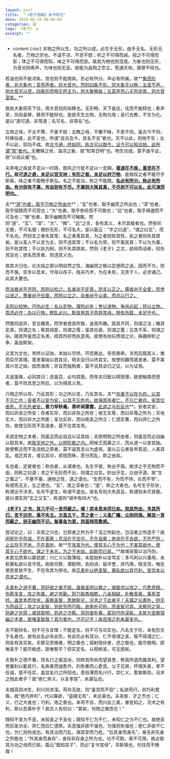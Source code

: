 ```yaml
---
layout: post
title:  "《老子指略》读书笔记"
date: 2019-06-10 00:00:01
categories: 道 
tags: 《老子》 ☯
excerpt: ""
---
```


* content
{:toc}
夫物之所以生，功之所以成，必生乎无形，由乎无名。无形无名者，万物之宗也。不温不凉，不宫不商；听之不可得而闻，视之不可得而彰；体之不可得而知，味之不可得而尝。故其为物也则混成，为象也则无形，为音也则希声，为味也则无呈。故能为品物之宗主，苞通天地，靡使不经也。

若温也则不能凉矣，宫也则不能商矣。形必有所分，声必有所属。故**<u>象而形者，非大象也；音而声者，非大音也。然则四象不形，则大象无以畅；五音不声，则大音无以至。四象形而物无所主为，则大象畅矣；五音声而心无所适焉，则大音至矣。</u>**

故执大象则天下往，用大音则风俗移也。无形畅，天下虽往，往而不能释也；希声至，风俗虽移，移而不能辩也。是故天生五物，无物为用；圣行五教，不言为化。是以“道可道，非常道；名可名，非常名”也。

五物之母，不炎不寒，不柔不刚；五教之母，不皦不昧，不恩不伤。虽古今不同，时移俗易，此不变也，所谓“自古及今，其名不去”者也。天不以此，则物不生；治不以此，则功不成。故<u>古今通，终始同，执古可以御今，证今可以知古始，此所谓“常”者也。</u>无皦昧之状，温凉之象，故“知常日明”也。物生功成，莫不由乎此，故“以阅众甫”也。

夫奔电之疾犹不足以一时周，御风之行犹不足以一息期。**<u>善速在不疾，善至在不行。</u>**故**<u>可道之盛，未足以官天地；有形之极，未足以府万物</u>**。是故叹之者不能尽乎斯美，咏之者不能畅乎斯弘。名之不能当，称之不能既。**<u>名必有所分，称必有所由。有分则有不兼，有由则有不尽。不兼则大殊其真，不尽则不可以名，此可演而明也。</u>**

夫**<u>“道”也者，取乎万物之所由也</u>**；“玄”也者，取乎幽冥之所出也；“深”也者，取乎探赜而不可究也；“大”也者，取乎弥纶而不可极也；“远”也者，取乎绵邈而不可及也；“微”也者，取乎幽微而不可睹敢。然则“道”、“玄”、“深”、“大”、“微”、“远”之言，各有其义，未尽其极者也。然弥纶无极，不可名细；微妙无形，不可名大。是以篇云：“字之曰道”，“谓之曰玄”，而不名也。然则言之者失其常，名之者离其真，为之者则败其性，执之者则失其原矣。是以圣人不以言为主，则不违其常；不以名为常，则不离其真；不以为为事，则不败其性；不以执为制，则不失其原矣。然则《老子》之文，欲辩而诘者，则失其旨也；欲名而责者，则违其义也。

故其大归也，论太始之原以明自然之性，演幽冥之极以定惑罔之迷。因而不为，损而不施，崇本以息末，守母以存子。贱夫巧术，为在未有，无责于人，必求诸己。此其大要也。

<u>而法者尚乎齐同，而刑以检之。名者尚乎定真，而言以正之。儒者尚乎全爱，而誉以进之。墨者尚乎俭啬，而矫以立之。杂者尚乎众美，而总以行之。</u>

<u>夫刑以检物，巧伪必生；名以定物，理恕必失；誉以进物，争尚必起；矫以立物，乖违必作；杂以行物，秽乱必兴。斯皆用其子而弃其母。物失所载，未足守也。</u>

然致同途异，至合趣乖，而学者惑其所致，迷其所趣。观其齐同，则谓之法；睹其定真，则谓之名；察其纯爱，则谓之儒；鉴其俭啬，则谓之墨；见其不系，则谓之杂。随其所鉴而正名焉，顺其所好而执意焉。故使有纷纭愦错之论，殊趣辨析之争，盖由斯矣。

又其为文也，举终以证始，本始以尽终。开而弗达，导而弗牵。寻而后既其义，推而后尽其理。善发事始以首其论，明夫会归以终其文。故使同趣而感发者，莫不美其兴言之始，因而演焉；异旨而独构者，莫不说其会归之征，以为证焉。

夫途虽殊，必同其归；虑虽百，必均其致。而举夫归致以明至理，故使触类而思者，莫不欣其思之所应，以为得其义焉。

凡物之所以存，乃反其形；功之所以克，乃反其名。夫**<u>存者不以存为存，以其不忘亡也；安者不以安为安，以其不忘危也。故保其存者亡，不忘亡者存，安其位者危，不忘危者安。</u>**善力举秋毫，善听闻雷霆，**<u>此道之与形反也</u>**。安者实安，而曰非安之所安；存者实存，而曰非存之所存；侯王实尊，而曰非尊之所为；天地实大，而曰非大之所能；圣功实存，而曰绝圣之所立；仁德实著，而曰弃仁之所存。故使见形而不及道者，莫不忿其言焉。

夫欲定物之本者，则虽近而必自远以证其始；夫欲明物之所由者，则虽显而必自幽以叙其本。故<u>取天地之外，以明形骸之内。</u>明侯王孤寡之义，而从道一以宣其始。故使察近而不及流统之原者，莫不诞其言以为虚焉。是以云云者各申其说，人美其乱。或迂其言，或讥其论，若晓而昧，若分而乱，斯之由矣。

名也者，定彼者也；称也者，从谓者也。名生乎彼，称出乎我。故涉之乎无物而不由，则称之曰道；求之乎无妙而不出，则谓之曰玄。妙出乎玄，众由乎道。故“生之畜之”，不壅不塞，通物之性，道之谓也。“生而不有，为而不恃，长而不宰”，有德而无主，玄之德也。“玄”，谓之深者也；“道”，称之大者也。名号生乎形状，称谓出乎涉求。名号不虚生，称谓不虚出。故名号则大失其旨，称谓则未尽其极。是以谓玄则“玄之又玄”，称道则“域中有四大”也。

**<u>《老子》之书，其几乎可一言而蔽之。噫！崇本息末而已矣。观其所由，寻其所归，言不远宗，事不失主。文虽五千，贯之者一；义虽广瞻，众则同类。解其一言而蔽之，则无幽而不识。每事各为意，则虽辩而愈惑。</u>**

尝试论之，曰：夫邪之兴也，岂邪者之所为乎？淫之所起也，岂淫者之所造乎？故<u>闲邪在乎存诚，不在善察；息淫在乎去华，不在滋章；绝盗在乎去欲，不在严刑；止讼存乎不尚，不在善听</u>。故**<u>不攻其为也，使其无心于为也；不害其欲也，使其无心于欲也。谋之于未兆，为之于未始，如斯而已矣。</u>**故竭圣智以治巧伪，未若见质素以静民欲；兴仁义以敦薄俗，未若抱朴以全笃实；多巧利以兴事用，未若寡私欲以息华竞。故绝司察，潜聪明，去劝进，翦华誉，弃巧用，贱宝货。唯在使民爱欲不生，不在攻其为邪也。故<u>见素朴以绝圣智，寡私欲以弃巧利，皆崇本以息末之谓也。</u>

<u>夫素朴之道不著，而好欲之美不隐，虽极圣明以察之，竭智虑以攻之，巧愈思精，伪愈多变，攻之弥甚，避之弥勤。则乃智愚相欺，六亲相疑，朴散真离，事有其奸。盖舍本而攻末，虽极圣智，愈致斯灾，况术之下此者乎！夫镇之以素朴，则无为而自正；攻之以圣智，则民穷而巧殷。故素朴可抱，而圣智可弃。夫察司之简，则避之亦简；竭其聪明，则逃之亦察。简则害朴寡，密则巧伪深矣。夫能为至察探幽之术者，匪唯圣智哉？其为害也，岂可记乎！故百倍之利未渠多也。</u>

夫不能辩名，则不可与言理；不能定名，则不可与论实也。凡名生于形，未有形生于名者也。故有此名必有此形，有此形必有其分。仁不得谓之圣，智不得谓之仁，则各有其实矣。夫察见至微者，明之极也；探射隐伏者，虑之极也。能尽极明，匪唯圣乎？能尽极虑，匪唯智乎？校实定名，以观绝圣，可无惑矣。

夫敦朴之德不著，而名行之美显尚，则修其所尚而望其誉，修其所道而冀其利。望誉冀利以勤其行，名弥美而诚愈外，利弥重而心愈竞。父子兄弟，怀情失直，孝不任诚，慈不任实，盖显名行之所招也。患俗薄而名兴行，崇仁义，愈致斯伪，况术之贱此者乎？故“绝仁弃义，以复孝慈”，未渠弘也。

夫城高则冲生，利兴则求深。苟存无欲，则“虽赏而不窃”；私欲苟行，则巧利愈昏。故“绝巧弃利”，代以寡欲，“盗贼无有”，未足美也。夫圣智，才之杰也；仁义，行之大者也；巧利，用之善也。本苟不存，而兴此三美，害犹如之，况术之有利，斯以忽素朴乎？故古人有叹曰：“甚矣，何物之难悟也！”

既知不圣为不圣，未知圣之不圣也；既知不仁为不仁，未知仁之为不仁也。故绝圣而后圣功全，弃仁而后仁德厚。夫恶强非欲不强也，为强则失强也；绝仁非欲不仁也，为仁则伪成也。有其治而乃乱，保其安而乃危。“后其身而身先”，身先非先身之所能也；“外其身而身存”，身存非存身之所为也。功不可取，美不可用，故必取其为功之母而已矣。篇云“既知其子”，而必“复守其母”，寻斯理也，何往而不畅哉！


